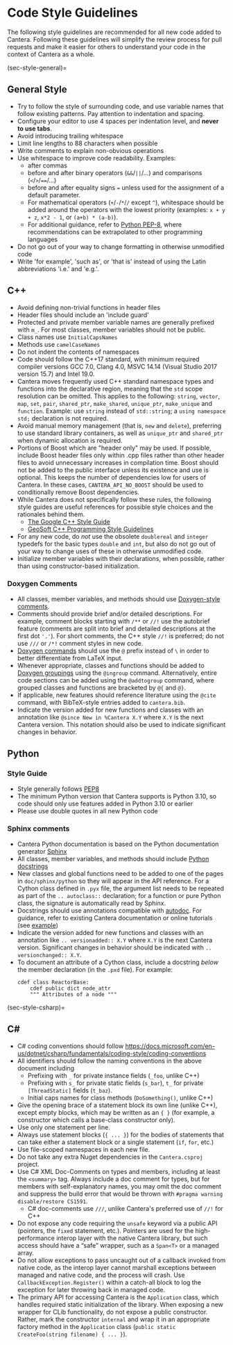 # Code Style Guidelines

The following style guidelines are recommended for all new code added to Cantera.
Following these guidelines will simplify the review process for pull requests and make
it easier for others to understand your code in the context of Cantera as a whole.

(sec-style-general)=
## General Style

* Try to follow the style of surrounding code, and use variable names that follow
  existing patterns. Pay attention to indentation and spacing.
* Configure your editor to use 4 spaces per indentation level, and **never to use
  tabs**.
* Avoid introducing trailing whitespace
* Limit line lengths to 88 characters when possible
* Write comments to explain non-obvious operations
* Use whitespace to improve code readability. Examples:
  * after commas
  * before and after binary operators (`&&`/`||`/...) and comparisons (`<`/`>`/`==`/...)
  * before and after equality signs `=` unless used for the assignment of a default
    parameter.
  * For mathematical operators (`+`/`-`/`*`/`/` except `^`), whitespace should be added
    around the operators with the lowest priority (examples: `x + y + z`, `x*2 - 1`, or
    `(a+b) * (a-b)`).
  * For additional guidance, refer to [Python
    PEP-8](https://peps.python.org/pep-0008/#whitespace-in-expressions-and-statements),
    where recommendations can be extrapolated to other programming languages
* Do not go out of your way to change formatting in otherwise unmodified code
* Write 'for example', 'such as', or 'that is' instead of using the Latin abbreviations
  'i.e.' and 'e.g.'.

## C++

* Avoid defining non-trivial functions in header files
* Header files should include an 'include guard'
* Protected and private member variable names are generally prefixed with `m_`. For most
  classes, member variables should not be public.
* Class names use `InitialCapsNames`
* Methods use `camelCaseNames`
* Do not indent the contents of namespaces
* Code should follow the C++17 standard, with minimum required compiler versions GCC
  7.0, Clang 4.0, MSVC 14.14 (Visual Studio 2017 version 15.7) and Intel 19.0.
* Cantera moves frequently used C++ standard namespace types and functions into the
  declarative region, meaning that the `std` scope resolution can be omitted. This
  applies to the following: `string`, `vector`, `map`, `set`, `pair`, `shared_ptr`,
  `make_shared`, `unique_ptr`, `make_unique` and `function`. Example: use `string`
  instead of `std::string`; a `using namespace std;` declaration is not required.
* Avoid manual memory management (that is, `new` and `delete`), preferring to use
  standard library containers, as well as `unique_ptr` and `shared_ptr` when dynamic
  allocation is required.
* Portions of Boost which are "header only" may be used. If possible, include Boost
  header files only within .cpp files rather than other header files to avoid
  unnecessary increases in compilation time. Boost should not be added to the public
  interface unless its existence and use is optional. This keeps the number of
  dependencies low for users of Cantera. In these cases, `CANTERA_API_NO_BOOST` should
  be used to conditionally remove Boost dependencies.
* While Cantera does not specifically follow these rules, the following style guides are
  useful references for possible style choices and the rationales behind them.
  * [The Google C++ Style Guide](https://google.github.io/styleguide/cppguide.html)
  * [GeoSoft C++ Programming Style Guidelines](http://geosoft.no/development/cppstyle.html)
* For any new code, do *not* use the obsolete `doublereal` and `integer` typedefs for
  the basic types `double` and `int`, but also do not go out of your way to change uses
  of these in otherwise unmodified code.
* Initialize member variables with their declarations, when possible, rather than using
  constructor-based initialization.

### Doxygen Comments

* All classes, member variables, and methods should use
  [Doxygen-style comments](https://www.doxygen.nl/manual/docblocks.html).
* Comments should provide brief and/or detailed descriptions. For example, comment
  blocks starting with `/**` or `//!` use the autobrief feature (comments are split into
  brief and detailed descriptions at the first dot `'.'`). For short comments, the C++
  style `//!` is preferred; do not use `///` or `/*!` comment styles in new code.
* [Doxygen commands](https://www.doxygen.nl/manual/commands.html) should use the `@`
  prefix instead of `\` in order to better differentiate from LaTeX input.
* Whenever appropriate, classes and functions should be added to
  [Doxygen groupings](https://www.doxygen.nl/manual/grouping.html) using the `@ingroup`
  command. Alternatively, entire code sections can be added using the `@addtogroup`
  command, where grouped classes and functions are bracketed by `@{` and `@}`.
* If applicable, new features should reference literature using the `@cite` command,
  with BibTeX-style entries added to `cantera.bib`.
* Indicate the version added for new functions and classes with an annotation like
  `@since New in %Cantera X.Y` where `X.Y` is the next Cantera version. This notation
  should also be used to indicate significant changes in behavior.

## Python

### Style Guide

* Style generally follows [PEP8](https://www.python.org/dev/peps/pep-0008/)
* The minimum Python version that Cantera supports is Python 3.10, so code should only
  use features added in Python 3.10 or earlier
* Please use double quotes in all new Python code

### Sphinx comments

* Cantera Python documentation is based on the Python documentation generator
  [Sphinx](https://www.sphinx-doc.org/en/master/index.html)
* All classes, member variables, and methods should include
  [Python docstrings](https://peps.python.org/pep-0257/#what-is-a-docstring)
* New classes and global functions need to be added to one of the pages in
  `doc/sphinx/python` so they will appear in the API reference. For a Cython class
  defined in `.pyx` file, the argument list needs to be repeated as part of the
  `.. autoclass::` declaration; for a function or pure Python class, the signature is
  automatically read by Sphinx.
* Docstrings should use annotations compatible with
  [autodoc](https://www.sphinx-doc.org/en/master/tutorial/automatic-doc-generation.html).
  For guidance, refer to existing Cantera documentation or online tutorials (see
  [example](https://sphinx-rtd-tutorial.readthedocs.io/en/latest/docstrings.html))
* Indicate the version added for new functions and classes with an annotation like
  `.. versionadded:: X.Y` where `X.Y` is the next Cantera version. Significant changes
  in behavior should be indicated with `.. versionchanged:: X.Y`.
* To document an attribute of a Cython class, include a docstring *below* the member
  declaration (in the `.pxd` file). For example:
  ```cython
  cdef class ReactorBase:
      cdef public dict node_attr
      """ Attributes of a node """
  ```

(sec-style-csharp)=
## C#

* C# coding conventions should follow https://docs.microsoft.com/en-us/dotnet/csharp/fundamentals/coding-style/coding-conventions
* All identifiers should follow the naming conventions in the above document including
  * Prefixing with `_` for private instance fields (`_foo`, unlike C++)
  * Prefixing with `s_` for private static fields (`s_bar`), `t_` for private
    `[ThreadStatic]` fields (`t_baz`).
  * Initial caps names for class methods (`DoSomething()`, unlike C++)
* Give the opening brace of a statement block its own line (unlike C++), except empty
  blocks, which may be written as an `{ }` (for example, a constructor which calls
  a base-class constructor only).
* Use only one statement per line.
* Always use statement blocks (`{ ... }`) for the bodies of statements that can take
  either a statement block or a single statement (`if`, `for`, etc.)
* Use file-scoped namespaces in each new file.
* Do not take any extra Nuget dependencies in the `Cantera.csproj` project.
* Use C# XML Doc-Comments on types and members, including at least the `<summary>` tag.
  Always include a doc comment for types, but for members with self-explanatory names,
  you may omit the doc comment and suppress the build error that would be thrown with
  `#pragma warning disable/restore CS1591`.
  * C# doc-comments use `///`, unlike Cantera's preferred use of `//!` for C++
* Do not expose any code requiring the `unsafe` keyword via a public API
  (pointers, the `fixed` statement, etc.). Pointers are used for the high-performance
  interop layer with the native Cantera library, but such access should have a
  “safe” wrapper, such as a `Span<T>` or a managed array.
* Do not allow exceptions to pass uncaught out of a callback invoked from native code,
  as the interop layer cannot marshall exceptions between managed and native code,
  and the process will crash. Use `CallbackException.Register()` within a catch-all
  block to log the exception for later throwing back in managed code.
* The primary API for accessing Cantera is the `Application` class, which handles
  required static initialization of the library. When exposing a new wrapper for CLib
  functionality, do not expose a public constructor. Rather, mark the constructor
  `internal` and wrap it in an appropriate factory method in the `Application` class
  (`public static CreateFoo(string filename) { ... }`).
